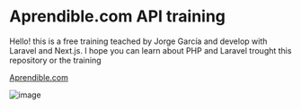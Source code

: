 # Aprendible.com API training

Hello! this is a free training teached by Jorge García and develop with Laravel and Next.js. I hope you can learn about PHP and Laravel trought this repository or the training

[Aprendible.com](https://aprendible.com/)

![image](https://user-images.githubusercontent.com/50213595/199408541-7044b8ca-5325-446d-a1ae-41758e1c6f19.png)
